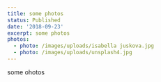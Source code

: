 ```yaml
---
title: some photos
status: Published
date: '2018-09-23'
excerpt: some photos
photos:
  - photo: /images/uploads/isabella juskova.jpg
  - photo: /images/uploads/unsplash4.jpg
---
```

some ohotos
